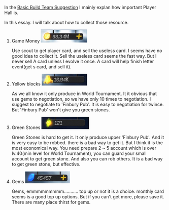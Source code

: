 In the [Basic Build Team Suggestion](https://github.com/ZeroIme/cmm-red-suns/blob/master/Basic%20Build%20Team%20Suggestion.MD) I mainly explan how important Player Hall is.

In this essay. I will talk about how to collect those resource.

1. Game Money ![GameMoney](mediaResource/game-money.png)

    Use scout to get player card, and sell the useless card. I seems have no good idea to collect it. Sell the useless card seems the fast way. But I never sell A card unless I evolve it once. A card will help finish letter event(get s card, and sell it).

2. Yellow blocks ![GameMoney](mediaResource/yellow-blocks.png)

    As we all know it only produce in World Tournament. It it obvious that use gems to negotiation, so we have only 10 times to negotiation. I suggest to negotiate to 'Finbury Pub'. It is easy to negotiation for twince.  But 'Finbury Pub' won't give you green stones.

3. Green Stones ![GameMoney](mediaResource/green-stones.png)

    Green Stones is hard to get it. It only produce upper 'Finbury Pub'. And it is very easy to be robbed. there is a bad way to get it. But I think it is the most economical way. You need prepare 2 ~ 5 account which is over lv.40(min level for World Tournament),  you can guard your small account to get green stone. And also you can rob others. It is a bad way to get green stone, but effective.

4. Gems ![GameMoney](mediaResource/gems.png)

    Gems, emmmmmmmmm........... top up or not it is a choice. monthly card seems is a good top up options. But if you can't get more, please save it. There are many place thirst for gems.
   